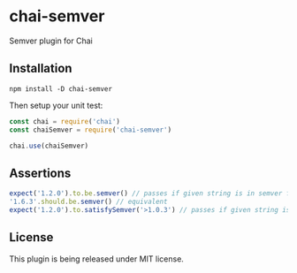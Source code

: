 # chai-semver
Semver plugin for Chai

## Installation

```
npm install -D chai-semver
```

Then setup your unit test:
```javascript
const chai = require('chai')
const chaiSemver = require('chai-semver')

chai.use(chaiSemver)

```

## Assertions

```javascript
expect('1.2.0').to.be.semver() // passes if given string is in semver format, rejects if not
'1.6.3'.should.be.semver() // equivalent
expect('1.2.0').to.satisfySemver('>1.0.3') // passes if given string is in given version range, rejects if not
```

## License
This plugin is being released under MIT license.
